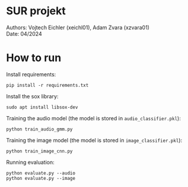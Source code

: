 # SUR projekt

Authors: Vojtech Eichler (xeichl01), Adam Zvara (xzvara01)<br>
Date: 04/2024

# How to run

Install requirements:
```
pip install -r requirements.txt
```

Install the sox library:
```
sudo apt install libsox-dev
```

Training the audio model (the model is stored in `audio_classifier.pkl`):
```
python train_audio_gmm.py
```

Training the image model (the model is stored in `image_classifier.pkl`):
```
python train_image_cnn.py
```

Running evaluation:
```
python evaluate.py --audio
python evaluate.py --image
```
